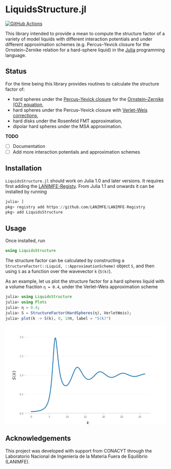 # LiquidsStructure.jl

[![GitHub Actions](https://github.com/LANIMFE/LiquidsStructure.jl/actions/workflows/ci.yml/badge.svg)](https://github.com/LANIMFE/LiquidsStructure.jl/actions?query=workflow%3ACI)

This library intended to provide a mean to compute the structure factor of a
variety of model liquids with different interaction potentials and under
different approximation schemes (e.g. Percus–Yevick closure for the
Ornstein–Zernike relation for a hard-sphere liquid) in the
[Julia](http://julialang.org) programming language.

## Status

For the time being this library provides routines to calculate the structure
factor of:

 - hard spheres under the [Percus–Yevick
   closure](https://en.wikipedia.org/wiki/Percus–Yevick_approximation) for the
   [Ornstein–Zernike (OZ)
   equation](https://en.wikipedia.org/wiki/Ornstein–Zernike_equation),
 - hard spheres under the Percus–Yevick closure with [Verlet–Weis
   corrections](https://doi.org/10.1103/PhysRevA.5.939),
 - hard disks under the Rosenfeld FMT approximation,
 - dipolar hard spheres under the MSA approximation.

**TODO**

- [ ] Documentation
- [ ] Add more interaction potentials and approximation schemes

## Installation

`LiquidsStructure.jl` should work on Julia 1.0 and later versions. It requires first
adding the [LANIMFE-Registy](https://github.com/LANIMFE/LANIMFE-Registry). From Julia 1.1
and onwards it can be installed by running

```julia
julia> ]
pkg> registry add https://github.com/LANIMFE/LANIMFE-Registry
pkg> add LiquidsStructure
```

## Usage

Once installed, run

```julia
using LiquidsStructure
```

The structure factor can be calculated by constructing a
`StructureFactor(::Liquid, ::ApproximationScheme)` object `S`, and then using
`S` as a function over the wavevector `k` (`S(k)`).

As an example, let us plot the structure factor for a hard spheres liquid with
a volume fraction `η = 0.4`, under the Verlet–Weis approximation scheme

```julia
julia> using LiquidsStructure
julia> using Plots
julia> η = 0.4;
julia> S = StructureFactor(HardSpheres(η), VerletWeis);
julia> plot(k -> S(k), 0, 10π, label = "S(k)")
```

![Example image](assets/example.png?raw=true)

## Acknowledgements

This project was developed with support from CONACYT through the Laboratorio
Nacional de Ingeniería de la Materia Fuera de Equilibrio (LANIMFE).
